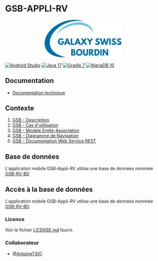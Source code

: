 # GSB-APPLI-RV
<p align="center">
    <img src="https://github.com/AntoineTSIO/GSB-Frais/blob/comptable/public/images/logogsb.png" width="250px"/>
</p>

[![Android Studio](https://img.shields.io/badge/Android%20Studio-2021.1.1-3DDC84.svg?&logo=android-studio&logoColor=white)](https://developer.android.com/studio)
[![Java 17](https://img.shields.io/badge/Java-17-89552c.svg?style=flat-square&logo=java)](https://openjdk.java.net)
[![Gradle 7](https://img.shields.io/badge/Gradle-7.2-8892bf.svg?style=flat-square&logo=gradle)](https://gradle.org)
[![MariaDB 10](https://img.shields.io/badge/MariaDB-10.6.4-c0765a.svg?style=flat-square&logo=mariadb)](https://mariadb.org/)

## Documentation

* [Documentation technique](https://github.com/AntoineTSIO/GSB-APPLI-RV/blob/main/docs/Documentation-Technique.pdf)

## Contexte

1. [GSB - Description](https://github.com/AntoineTSIO/GSB-APPLI-RV/blob/main/docs/01-GSB-AppliRV-FicheDescriptive.pdf)
2. [GSB - Cas d'utilisation](https://github.com/AntoineTSIO/GSB-APPLI-RV/blob/main/docs/02-GSB-AppliRV-Visiteur-UC.pdf)
3. [GSB - Modèle Entité-Association](https://github.com/AntoineTSIO/GSB-APPLI-RV/blob/main/docs/01-GSB-AppliRV-MEA.pdf)
4. [GSB - Diagramme de Navigation](https://github.com/AntoineTSIO/GSB-APPLI-RV/blob/main/docs/01-GSB-AppliRV-Navigation.pdf)
5. [GSB - Documentation Web Service REST](https://github.com/AntoineTSIO/GSB-APPLI-RV/blob/main/docs/01-GSB-AppliRV-Documentation-API.pdf)

## Base de données

L'application mobile GSB-Appli-RV utilise une base de données nommée [GSB-RV-BD](https://github.com/AntoineTSIO/GSB-RV-BD.git)

## Accès à la base de données

L'application mobile GSB-Appli-RV utilise une base de données nommée [GSB-RV-BD](https://github.com/AntoineTSIO/GSB-RV-BD.git)

### Licence

Voir le fichier [LICENSE.md](https://github.com/AntoineTSIO/GSB-APPLI_RV/blob/main/LICENSE.md) fourni.

### Collaborateur

* [@AntoineTSIO](https://github.com/AntoineTSIO)
